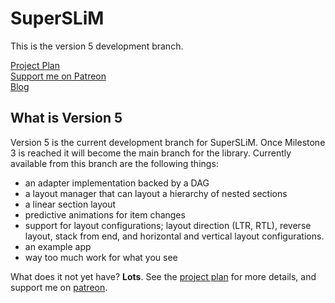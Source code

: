 # SuperSLiM

This is the version 5 development branch.

[Project Plan](https://trello.com/b/g3Wctuey)  
[Support me on Patreon](https://www.patreon.com/Tonic)  
[Blog](https://branchmerge.blogspot.com)

## What is Version 5
Version 5 is the current development branch for SuperSLiM. Once Milestone 3 is reached it will become the main branch for the library. Currently available from this branch are the following things:

- an adapter implementation backed by a DAG
- a layout manager that can layout a hierarchy of nested sections
- a linear section layout
- predictive animations for item changes
- support for layout configurations; layout direction (LTR, RTL), reverse layout, stack from end, and horizontal and vertical layout configurations.
- an example app
- way too much work for what you see

What does it not yet have? **Lots**. See the [project plan](https://trello.com/b/g3Wctuey) for more details, and support me on [patreon](https://www.pateron.com/Tonic).
